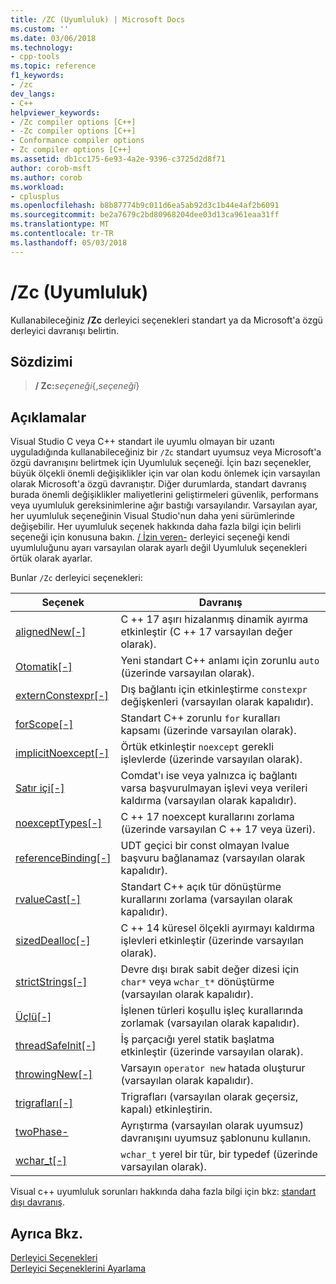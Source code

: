 ```yaml
---
title: /ZC (Uyumluluk) | Microsoft Docs
ms.custom: ''
ms.date: 03/06/2018
ms.technology:
- cpp-tools
ms.topic: reference
f1_keywords:
- /zc
dev_langs:
- C++
helpviewer_keywords:
- /Zc compiler options [C++]
- -Zc compiler options [C++]
- Conformance compiler options
- Zc compiler options [C++]
ms.assetid: db1cc175-6e93-4a2e-9396-c3725d2d8f71
author: corob-msft
ms.author: corob
ms.workload:
- cplusplus
ms.openlocfilehash: b8b87774b9c011d6ea5ab92d3c1b44e4af2b6091
ms.sourcegitcommit: be2a7679c2bd80968204dee03d13ca961eaa31ff
ms.translationtype: MT
ms.contentlocale: tr-TR
ms.lasthandoff: 05/03/2018
---
```

# <a name="zc-conformance"></a>/Zc (Uyumluluk)

Kullanabileceğiniz **/Zc** derleyici seçenekleri standart ya da Microsoft'a özgü derleyici davranışı belirtin.

## <a name="syntax"></a>Sözdizimi

> **/ Zc:**_seçeneği_{,_seçeneği_}

## <a name="remarks"></a>Açıklamalar

Visual Studio C veya C++ standart ile uyumlu olmayan bir uzantı uyguladığında kullanabileceğiniz bir `/Zc` standart uyumsuz veya Microsoft'a özgü davranışını belirtmek için Uyumluluk seçeneği. İçin bazı seçenekler, büyük ölçekli önemli değişiklikler için var olan kodu önlemek için varsayılan olarak Microsoft'a özgü davranıştır. Diğer durumlarda, standart davranış burada önemli değişiklikler maliyetlerini geliştirmeleri güvenlik, performans veya uyumluluk gereksinimlerine ağır bastığı varsayılandır. Varsayılan ayar, her uyumluluk seçeneğinin Visual Studio'nun daha yeni sürümlerinde değişebilir. Her uyumluluk seçenek hakkında daha fazla bilgi için belirli seçeneği için konusuna bakın. [/ İzin veren-](permissive-standards-conformance.md) derleyici seçeneği kendi uyumluluğunu ayarı varsayılan olarak ayarlı değil Uyumluluk seçenekleri örtük olarak ayarlar.

Bunlar `/Zc` derleyici seçenekleri:

|Seçenek|Davranış|
|---|---|
|[alignedNew\[-\]](zc-alignednew.md)|C ++ 17 aşırı hizalanmış dinamik ayırma etkinleştir (C ++ 17 varsayılan değer olarak).|
|[Otomatik\[-\]](zc-auto-deduce-variable-type.md)|Yeni standart C++ anlamı için zorunlu `auto` (üzerinde varsayılan olarak).|
|[externConstexpr\[-\]](zc-externconstexpr.md)|Dış bağlantı için etkinleştirme `constexpr` değişkenleri (varsayılan olarak kapalıdır).|
|[forScope\[-\]](zc-forscope-force-conformance-in-for-loop-scope.md)|Standart C++ zorunlu `for` kuralları kapsamı (üzerinde varsayılan olarak).|
|[implicitNoexcept\[-\]](zc-implicitnoexcept-implicit-exception-specifiers.md)|Örtük etkinleştir `noexcept` gerekli işlevlerde (üzerinde varsayılan olarak).|
|[Satır içi\[-\]](zc-inline-remove-unreferenced-comdat.md)|Comdat'ı ise veya yalnızca iç bağlantı varsa başvurulmayan işlevi veya verileri kaldırma (varsayılan olarak kapalıdır).|
|[noexceptTypes\[-\]](zc-noexcepttypes.md)|C ++ 17 noexcept kurallarını zorlama (üzerinde varsayılan C ++ 17 veya üzeri).|
|[referenceBinding\[-\]](zc-referencebinding-enforce-reference-binding-rules.md)|UDT geçici bir const olmayan lvalue başvuru bağlanamaz (varsayılan olarak kapalıdır).|
|[rvalueCast\[-\]](zc-rvaluecast-enforce-type-conversion-rules.md)|Standart C++ açık tür dönüştürme kurallarını zorlama (varsayılan olarak kapalıdır).|
|[sizedDealloc\[-\]](zc-sizeddealloc-enable-global-sized-dealloc-functions.md)|C ++ 14 küresel ölçekli ayırmayı kaldırma işlevleri etkinleştir (üzerinde varsayılan olarak).|
|[strictStrings\[-\]](zc-strictstrings-disable-string-literal-type-conversion.md)|Devre dışı bırak sabit değer dizesi için `char*` veya `wchar_t*` dönüştürme (varsayılan olarak kapalıdır).|
|[Üçlü\[-\]](zc-ternary.md)|İşlenen türleri koşullu işleç kurallarında zorlamak (varsayılan olarak kapalıdır).|
|[threadSafeInit\[-\]](zc-threadsafeinit-thread-safe-local-static-initialization.md)|İş parçacığı yerel statik başlatma etkinleştir (üzerinde varsayılan olarak).|
|[throwingNew\[-\]](zc-throwingnew-assume-operator-new-throws.md)|Varsayın `operator new` hatada oluşturur (varsayılan olarak kapalıdır).|
|[trigrafları\[-\]](zc-trigraphs-trigraphs-substitution.md)|Trigrafları (varsayılan olarak geçersiz, kapalı) etkinleştirin.|
|[twoPhase-](zc-twophase.md)|Ayrıştırma (varsayılan olarak uyumsuz) davranışını uyumsuz şablonunu kullanın.|
|[wchar_t\[-\]](zc-wchar-t-wchar-t-is-native-type.md)|`wchar_t` yerel bir tür, bir typedef (üzerinde varsayılan olarak).|

Visual c++ uyumluluk sorunları hakkında daha fazla bilgi için bkz: [standart dışı davranış](../../cpp/nonstandard-behavior.md).

## <a name="see-also"></a>Ayrıca Bkz.

[Derleyici Seçenekleri](compiler-options.md)  
[Derleyici Seçeneklerini Ayarlama](setting-compiler-options.md)
